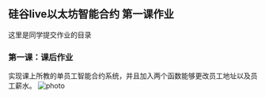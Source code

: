 ## 硅谷live以太坊智能合约 第一课作业
这里是同学提交作业的目录

### 第一课：课后作业

实现课上所教的单员工智能合约系统，并且加入两个函数能够更改员工地址以及员工薪水。
![photo](download/WechatIMG22.png)

